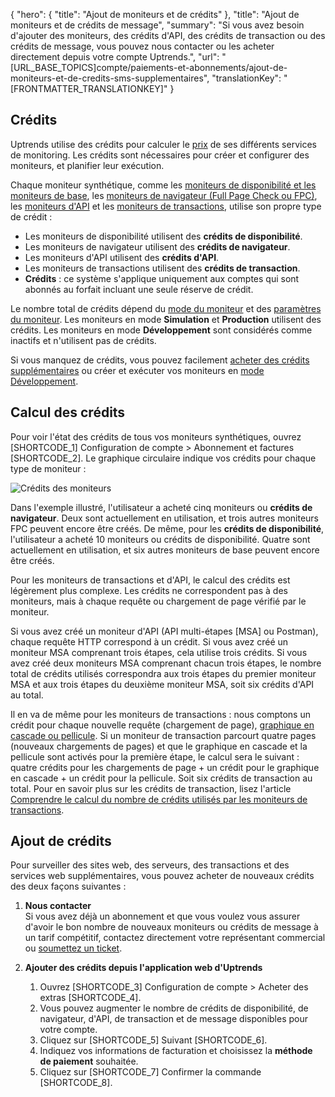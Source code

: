 {
  "hero": {
    "title": "Ajout de moniteurs et de crédits"
  },
  "title": "Ajout de moniteurs et de crédits de message",
  "summary": "Si vous avez besoin d'ajouter des moniteurs, des crédits d'API, des crédits de transaction ou des crédits de message, vous pouvez nous contacter ou les acheter directement depuis votre compte Uptrends.",
  "url": "[URL_BASE_TOPICS]compte/paiements-et-abonnements/ajout-de-moniteurs-et-de-credits-sms-supplementaires",
  "translationKey": "[FRONTMATTER_TRANSLATIONKEY]"
}

## Crédits

Uptrends utilise des crédits pour calculer le [prix]([LINK_URL_1]) de ses différents services de monitoring. Les crédits sont nécessaires pour créer et configurer des moniteurs, et planifier leur exécution.

Chaque moniteur synthétique, comme les [moniteurs de disponibilité et les moniteurs de base]([LINK_URL_2]), les [moniteurs de navigateur (Full Page Check ou FPC)]([LINK_URL_3]), les [moniteurs d'API]([LINK_URL_4]) et les [moniteurs de transactions]([LINK_URL_5]), utilise son propre type de crédit :

- Les moniteurs de disponibilité utilisent des **crédits de disponibilité**.
- Les moniteurs de navigateur utilisent des **crédits de navigateur**.
- Les moniteurs d'API utilisent des **crédits d'API**.
- Les moniteurs de transactions utilisent des **crédits de transaction**.
- **Crédits** : ce système s'applique uniquement aux comptes qui sont abonnés au forfait incluant une seule réserve de crédit.

Le nombre total de crédits dépend du [mode du moniteur]([LINK_URL_6]) et des [paramètres du moniteur]([LINK_URL_7]). Les moniteurs en mode **Simulation** et **Production** utilisent des crédits. Les moniteurs en mode **Développement** sont considérés comme inactifs et n'utilisent pas de crédits.

Si vous manquez de crédits, vous pouvez facilement [acheter des crédits supplémentaires]([LINK_URL_8]) ou créer et exécuter vos moniteurs en [mode Développement]([LINK_URL_9]).

## Calcul des crédits

Pour voir l'état des crédits de tous vos moniteurs synthétiques, ouvrez [SHORTCODE_1] Configuration de compte > Abonnement et factures [SHORTCODE_2]. Le graphique circulaire indique vos crédits pour chaque type de moniteur :

![Crédits des moniteurs]([LINK_URL_10])

Dans l'exemple illustré, l'utilisateur a acheté cinq moniteurs ou **crédits de navigateur**. Deux sont actuellement en utilisation, et trois autres moniteurs FPC peuvent encore être créés. De même, pour les **crédits de disponibilité**, l'utilisateur a acheté 10 moniteurs ou crédits de disponibilité. Quatre sont actuellement en utilisation, et six autres moniteurs de base peuvent encore être créés.

Pour les moniteurs de transactions et d'API, le calcul des crédits est légèrement plus complexe. Les crédits ne correspondent pas à des moniteurs, mais à chaque requête ou chargement de page vérifié par le moniteur.

Si vous avez créé un moniteur d'API (API multi-étapes [MSA] ou Postman), chaque requête HTTP correspond à un crédit. Si vous avez créé un moniteur MSA comprenant trois étapes, cela utilise trois crédits. Si vous avez créé deux moniteurs MSA comprenant chacun trois étapes, le nombre total de crédits utilisés correspondra aux trois étapes du premier moniteur MSA et aux trois étapes du deuxième moniteur MSA, soit six crédits d'API au total.

Il en va de même pour les moniteurs de transactions : nous comptons un crédit pour chaque nouvelle requête (chargement de page), [graphique en cascade ou pellicule]([LINK_URL_11]). Si un moniteur de transaction parcourt quatre pages (nouveaux chargements de pages) et que le graphique en cascade et la pellicule sont activés pour la première étape, le calcul sera le suivant : quatre crédits pour les chargements de page + un crédit pour le graphique en cascade + un crédit pour la pellicule. Soit six crédits de transaction au total. Pour en savoir plus sur les crédits de transaction, lisez l'article [Comprendre le calcul du nombre de crédits utilisés par les moniteurs de transactions]([LINK_URL_12]).





## Ajout de crédits

Pour surveiller des sites web, des serveurs, des transactions et des services web supplémentaires, vous pouvez acheter de nouveaux crédits des deux façons suivantes :

1. **Nous contacter**  
   Si vous avez déjà un abonnement et que vous voulez vous assurer d'avoir le bon nombre de nouveaux moniteurs ou crédits de message à un tarif compétitif, contactez directement votre représentant commercial ou [soumettez un ticket]([LINK_URL_13]).

2. **Ajouter des crédits depuis l'application web d'Uptrends**
   1. Ouvrez [SHORTCODE_3] Configuration de compte > Acheter des extras [SHORTCODE_4].
   2. Vous pouvez augmenter le nombre de crédits de disponibilité, de navigateur, d'API, de transaction et de message disponibles pour votre compte.
   3. Cliquez sur [SHORTCODE_5] Suivant [SHORTCODE_6].
   4. Indiquez vos informations de facturation et choisissez la **méthode de paiement** souhaitée.
   5. Cliquez sur [SHORTCODE_7] Confirmer la commande [SHORTCODE_8].
